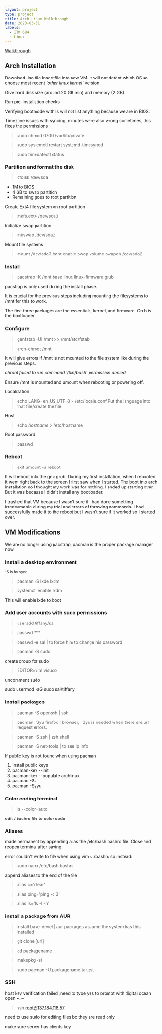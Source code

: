 ```yaml
---
layout: project
type: project
title: Arch Linux Walkthrough
date: 2023-03-31
labels:
  - ITM 684
  - Linux
---
```


[Walkthrough](https://youtu.be/h8iPbtUfVOk)

## Arch Installation
Download .iso file 
Insert file into new VM. It will not detect which OS so choose most recent *'other linux kernel'* version.

Give hard disk size (around 20 GB min) and memory (2 GB).

Run pre-installation checks

Verifying bootmode with ls will not list anything because we are in BIOS. 

Timezone issues with syncing, minutes were also wrong sometimes, this fixes the permissions 
> sudo chmod 0700 /var/lib/private

> sudo systemctl restart systemd-timesyncd

> sudo timedatectl status

### Partition and format the disk
>cfdisk /dev/sda
- 1M to BIOS
- 4 GB to swap partition
- Remaining goes to root partition

Create Ext4 file system on root partition
>mkfs.ext4 /dev/sda3

Initialize swap partition
>mkswap /dev/sda2

Mount file systems
>mount /dev/sda3 /mnt
enable swap volume
>swapon /dev/sda2

### Install
>pacstrap -K /mnt base linux linux-firmware grub 

pacstrap is only used during the install phase. 

It is crucial for the previous steps including mounting the filesystems to /mnt for this to work. 

The first three packages are the essentials, kernel, and firmware. Grub is the bootloader.

### Configure
>genfstab -UI /mnt >> /mnt/etc/fstab

>arch-chroot /mnt

It will give errors if /mnt is not mounted to the file system like during the previous steps.

*chroot failed to run command ‘/bin/bash’ permission denied*

Ensure /mnt is mounted and umount when rebooting or powering off.

Localization
>echo LANG=en_US.UTF-8 > /etc/locale.conf
Put the language into that file/create the file. 

Host
>echo *hostname* > /etc/hostname

Root password
>passwd

### Reboot 
>exit
>umount -a
>reboot

It will reboot into the gnu grub. During my first installation, when I rebooted it went right back to the screen I first saw when I started. The boot into arch installation so I thought my work was for nothing. I ended up starting over. But it was because I didn't install any bootloader. 

I trashed that VM because I wasn’t sure if I had done something irredeemable during my trial and errors of throwing commands. I had successfully made it to the reboot but I wasn’t sure if it worked so I started over. 
## VM Modifications
We are no longer using pacstrap, pacman is the proper package manager now. 

### Install a desktop environment
<sub>-S is for sync</sub>

>pacman -S lxde lxdm

>systemctl enable lxdm

This will enable lxde to boot

### Add user accounts with sudo permissions

>useradd tiffany/sal

>passwd ***

>passwd -e sal | to force him to change his password

>pacman -S sudo

create group for sudo 

>EDITOR=vim visudo 

uncomment sudo 

sudo usermod -aG sudo sal/tiffany

### Install packages
>pacman -S openssh | ssh

>pacman -Syu firefox | browser, -Syu is needed when there are url request errors.

>pacman -S zsh | zsh shell

>pacman -S net-tools | to see ip info


If public key is not found when using pacman
1. Install public keys
2. pacman-key --init
3. pacman-key --populate archlinux
4. pacman -Sc
4. pacman -Syyu

### Color coding terminal

>ls --color=auto

edit /.bashrc file to color code

### Aliases

made permanent by appending alias the /etc/bash.bashrc file. Close and reopen terminal after saving.

error couldn't write to file when using vim ~./bashrc so instead:

>sudo nano /etc/bash.bashrc

append aliases to the end of the file

>alias c='clear'

>alias ping='ping -c 3'

>alias ls='ls -l -h'

### install a package from AUR

>install base-devel | aur packages assume the system has this installed

>git clone [url]

>cd packagename

>makepkg -si 

>sudo pacman -U packagename.tar.zst

### SSH
host key verification failed ,need to type yes to prompt with digital ocean open ~_~

>ssh root@137.184.118.57

need to use sudo for editing files bc they are read only

make sure server has clients key
